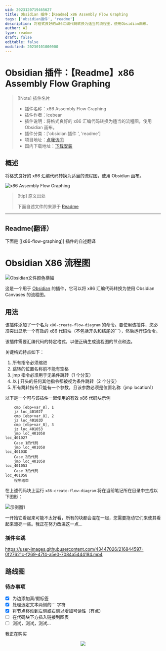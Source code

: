 ```yaml
---
uid: 2023120719465627
title: Obsidian 插件：【Readme】x86 Assembly Flow Graphing
tags: ['obsidian插件', 'readme']
description: 将格式良好的x86汇编代码转换为适当的流程图，使用Obsidian画布。
author: AI
type: readme
draft: false
editable: false
modified: 20230101000000
---
```


# Obsidian 插件：【Readme】x86 Assembly Flow Graphing

> [!Note] 插件名片
> - 插件名称：x86 Assembly Flow Graphing
> - 插件作者：icebear
> - 插件说明：将格式良好的 x86 汇编代码转换为适当的流程图，使用 Obsidian 画布。
> - 插件分类：['obsidian 插件 ', 'readme']
> - 项目地址：[点我访问](https://github.com/dwolfe884/obsidian-x86-flow-graph)
> - 国内下载地址：[下载安装](https://pkmer.cn/products/plugin/pluginMarket/?x86-flow-graphing)

## 概述

将格式良好的 x86 汇编代码转换为适当的流程图，使用 Obsidian 画布。

![x86 Assembly Flow Graphing](https://cdn.pkmer.cn/covers/x86-flow-graphing.png!pkmer)

> [!tip] 原文出处
>
>下面自述文件的来源于 [Readme](https://ghproxy.net/https://raw.githubusercontent.com/dwolfe884/obsidian-x86-flow-graph/main/README.md)
>

---

## Readme(翻译）

下面是 [[x86-flow-graphing]] 插件的自述翻译

# Obsidian X86 流程图

![Obsidian文件颜色横幅](https://cdn.pkmer.cn/covers/x86-flow-graphing_2_0.png!pkmer)

这是一个用于 [Obsidian](https://obsidian.md) 的插件，它可以将 x86 汇编代码转换为使用 Obsidian Canvases 的流程图。

## 用法

该插件添加了一个名为 `x86-create-flow-diagram` 的命令。要使用该插件，您必须突出显示一个有效的 x86 代码块（不包括开头和结尾的\`\`\`），然后运行该命令。

该插件需要汇编代码的特定格式，以便正确生成流程图的节点和边。

关键格式特点如下：

1. 所有指令必须缩进
2. 跳转的位置名称前不能有空格
3. jmp 指令必须用于无条件跳转（1 个分支）
4. 以 j 开头的任何其他指令都被视为条件跳转（2 个分支）
5. 所有跳转指令只能有一个参数，且该参数必须是位置名称（jmp location1）

以下是一个可与该插件一起使用的有效 x86 代码块示例

```x86
	cmp [ebp+var_8], 1
	jz loc_401027
	cmp [ebp+var_8], 2
	jz loc_40103D
	cmp [ebp+var_8], 3
	jz loc_401053
	jmp loc_401058
loc_401027
	Case 1的代码
	jmp loc_401058
loc_40103D
	Case 2的代码
	jmp loc_401058
loc_401053
	Case 3的代码
loc_401058
	程序结束
```

在上述代码块上运行 `x86-create-flow-diagram` 将在当前笔记所在目录中生成以下图形：

![示例图1](https://cdn.pkmer.cn/covers/x86-flow-graphing_2_1.png!pkmer)

一开始它看起来可能不太好看，所有的块都会混在一起，您需要拖动它们来使其看起来漂亮一些。我正在努力改进这一点...

### 插件实践

<https://user-images.githubusercontent.com/43447026/216844597-0f27621c-f269-47f4-a5e0-7084a5444184.mp4>

## 路线图

### 待办事项

- [x] 为边添加真/假标签
- [x] 处理选定文本两侧的\`\`\` 字符
- [x] 将节点移动到左侧或右侧以增加可读性（有点）
- [ ] 在代码块下方插入链接到图表
- [ ] 测试，测试，测试...

我正在购买

<div align="center">
  <a href="https://www.buymeacoffee.com/djwolfe">
    <img src="https://media1.giphy.com/media/TDQOtnWgsBx99cNoyH/giphy.gif" />
  </a>
</div>



